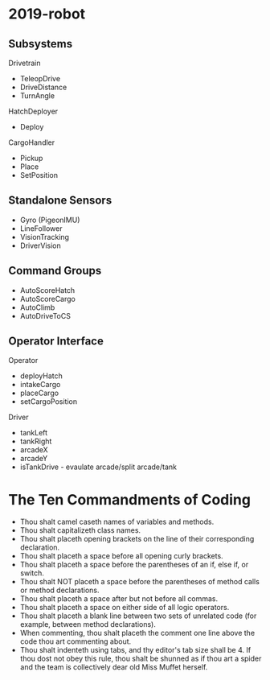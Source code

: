 # 2019-robot

## Subsystems

Drivetrain
- TeleopDrive
- DriveDistance
- TurnAngle

HatchDeployer
- Deploy

CargoHandler
- Pickup
- Place
- SetPosition

## Standalone Sensors
- Gyro (PigeonIMU)
- LineFollower
- VisionTracking
- DriverVision

## Command Groups
- AutoScoreHatch
- AutoScoreCargo
- AutoClimb
- AutoDriveToCS

## Operator Interface
Operator
- deployHatch
- intakeCargo
- placeCargo
- setCargoPosition

Driver
- tankLeft
- tankRight
- arcadeX
- arcadeY
- isTankDrive - evaulate arcade/split arcade/tank

# The Ten Commandments of Coding

- Thou shalt camel caseth names of variables and methods.
- Thou shalt capitalizeth class names.
- Thou shalt placeth opening brackets on the line of their corresponding declaration.
- Thou shalt placeth a space before all opening curly brackets.
- Thou shalt placeth a space before the parentheses of an if, else if, or switch.
- Thou shalt NOT placeth a space before the parentheses of method calls or method declarations.
- Thou shalt placeth a space after but not before all commas.
- Thou shalt placeth a space on either side of all logic operators.
- Thou shalt placeth a blank line between two sets of unrelated code (for example, between method declarations).
- When commenting, thou shalt placeth the comment one line above the code thou art commenting about.
- Thou shalt indenteth using tabs, and thy editor's tab size shall be 4. If thou dost not obey this rule, thou shalt be shunned as if thou art a spider and the team is collectively dear old Miss Muffet herself.